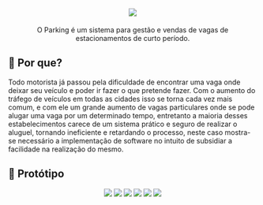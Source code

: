 <h1 align="center">
  <img src="https://i.imgur.com/EqwzWS9.png">
</h1>
<p align="center">
  O Parking é um sistema para gestão e vendas de vagas de estacionamentos de curto período. 
  <br>
  
</p>

## :thinking: Por que?
  Todo motorista já passou pela dificuldade de encontrar uma vaga onde deixar seu veículo e poder ir fazer o que pretende fazer. Com o aumento do tráfego de veículos em todas as cidades isso se torna cada vez mais comum, e com ele um grande aumento de vagas particulares onde se pode alugar uma vaga por um determinado tempo, entretanto a maioria desses estabelecimentos carece de um sistema prático e seguro de realizar o aluguel, tornando ineficiente e retardando o processo, neste caso mostra-se necessário a implementação de software no intuito de subsidiar a facilidade na realização do mesmo.

  
## :minidisc: Protótipo
<p align="center">
  <img src="https://i.imgur.com/mCdyRXe.png">
  <img src="https://i.imgur.com/ukN2aiz.png">
  <img src="https://i.imgur.com/DkrCm1c.png">
  <img src="https://i.imgur.com/4jHFSeJ.png">
  <img src="https://i.imgur.com/qRnXqQx.png">
  <img src="https://i.imgur.com/7DXqI6q.png">
</p>
